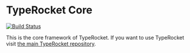 # TypeRocket Core

[![Build Status](https://travis-ci.org/TypeRocket/core.svg?branch=master)](https://travis-ci.org/TypeRocket/core)

This is the core framework of TypeRocket. If you want to use TypeRocket visit [the main TypeRocket repository](https://github.com/TypeRocket/typerocket).